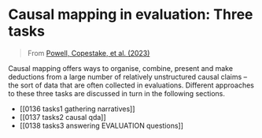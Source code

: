 # Causal mapping in evaluation: Three tasks


> From [Powell, Copestake, et al. (2023)]()

Causal mapping offers ways to organise, combine, present and make deductions from a large number of relatively unstructured causal claims – the sort of data that are often collected in evaluations. Different approaches to these three tasks are discussed in turn in the following sections.


- [[0136 tasks1 gathering narratives]]
- [[0137 tasks2 causal qda]]
- [[0138 tasks3 answering EVALUATION questions]]